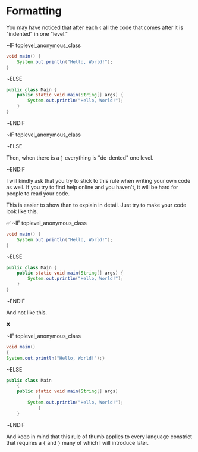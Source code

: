 # Formatting

You may have noticed that after each `{` all the code that comes after it is "indented" in one "level."

~IF toplevel_anonymous_class

```java
void main() {
    System.out.println("Hello, World!");
}
```

~ELSE

```java
public class Main {
    public static void main(String[] args) {
        System.out.println("Hello, World!");
    }
}
```

~ENDIF

~IF toplevel_anonymous_class

~ELSE

Then, when there is a `}` everything is "de-dented" one level.

~ENDIF


I will kindly ask that you try to stick to this rule when writing your own code as well.
If you try to find help online and you haven't, it will be hard for people
to read your code.

This is easier to show than to explain in detail. Just try to make your code look like this.

✅
~IF toplevel_anonymous_class

```java
void main() {
    System.out.println("Hello, World!");
}
```

~ELSE

```java
public class Main {
    public static void main(String[] args) {
        System.out.println("Hello, World!");
    }
}
```
~ENDIF


And not like this.

❌

~IF toplevel_anonymous_class

```java
void main() 
{
System.out.println("Hello, World!");}
```

~ELSE 

```java
public class Main 
    {
    public static void main(String[] args) 
            {
        System.out.println("Hello, World!");
            }
    }
```

~ENDIF

And keep in mind that this rule of thumb applies to every language constrict that requires a `{` and `}` many of which I will introduce later.
